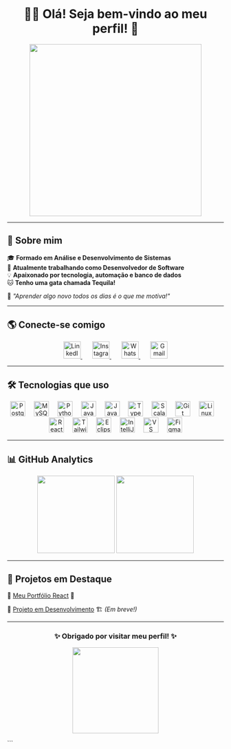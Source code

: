 
<h1 align="center">👋🏼 Olá! Seja bem-vindo ao meu perfil! 🚀</h1>

<p align="center">
  <img src="https://media.giphy.com/media/qgQUggAC3Pfv687qPC/giphy.gif" width="400px"/>
</p>

---

## 🚀 Sobre mim

🎓 **Formado em Análise e Desenvolvimento de Sistemas**<br>
💼 **Atualmente trabalhando como Desenvolvedor de Software**<br>
💡 **Apaixonado por tecnologia, automação e banco de dados**<br>
🐱 **Tenho uma gata chamada Tequila!**<br>

📌 *"Aprender algo novo todos os dias é o que me motiva!"*

---

## 🌎 Conecte-se comigo

<p align="center">
  <a href="https://www.linkedin.com/in/victormelodesenvolvedor/" title="LinkedIn" target="_blank">
    <img src="https://cdn.jsdelivr.net/gh/devicons/devicon/icons/linkedin/linkedin-original.svg" height="40" alt="LinkedIn logo" />
  </a>
  &nbsp;&nbsp;&nbsp;&nbsp;&nbsp;
  <a href="https://www.instagram.com/vettormelo_?igsh=ZTI1Mno4eGw1cG90&utm_source=qr" title="Instagram" target="_blank">
    <img src="https://upload.wikimedia.org/wikipedia/commons/a/a5/Instagram_icon.png" height="40" alt="Instagram logo" />
  </a>
  &nbsp;&nbsp;&nbsp;&nbsp;&nbsp;
  <a href="https://wa.me/5511955984209" title="WhatsApp" target="_blank">
    <img src="https://upload.wikimedia.org/wikipedia/commons/6/6b/WhatsApp.svg" height="40" alt="WhatsApp logo" />
  </a>
  &nbsp;&nbsp;&nbsp;&nbsp;&nbsp;
  <a href="mailto:contatomelo2@gmail.com" title="Gmail">
    <img src="https://cdn.jsdelivr.net/gh/devicons/devicon/icons/google/google-original.svg" height="40" alt="Gmail logo" />
  </a>
</p>



---

## 🛠️ Tecnologias que uso

<div align="center">
    <!-- Bancos de Dados -->
<img src="https://cdn.jsdelivr.net/gh/devicons/devicon/icons/postgresql/postgresql-original.svg" height="35" alt="PostgreSQL logo" />
<img width="12" />
<img src="https://cdn.jsdelivr.net/gh/devicons/devicon/icons/mysql/mysql-original.svg" height="35" alt="MySQL logo" />
<img width="12" />

<!-- Linguagens Backend -->
<img src="https://cdn.jsdelivr.net/gh/devicons/devicon/icons/python/python-original.svg" height="35" alt="Python logo" />
<img width="12" />
<img src="https://cdn.jsdelivr.net/gh/devicons/devicon/icons/java/java-original.svg" height="35" alt="Java logo" />
<img width="12" />
<img src="https://cdn.jsdelivr.net/gh/devicons/devicon/icons/javascript/javascript-original.svg" height="35" alt="JavaScript logo" />
<img width="12" />
<img src="https://cdn.jsdelivr.net/gh/devicons/devicon/icons/typescript/typescript-original.svg" height="35" alt="TypeScript logo" />
<img width="12" />
<img src="https://cdn.jsdelivr.net/gh/devicons/devicon/icons/scala/scala-original.svg" height="35" alt="Scala logo" />
<img width="12" />

<!-- Versionamento e Sistemas Operacionais -->
<img src="https://cdn.jsdelivr.net/gh/devicons/devicon/icons/git/git-original.svg" height="35" alt="Git logo" />
<img width="12" />
<img src="https://cdn.jsdelivr.net/gh/devicons/devicon/icons/linux/linux-original.svg" height="35" alt="Linux logo" />
<img width="12" />

<!-- Frameworks & Bibliotecas (caso FullStack) -->
<img src="https://cdn.jsdelivr.net/gh/devicons/devicon/icons/react/react-original.svg" height="35" alt="React logo" />
<img width="12" />
<img src="https://cdn.jsdelivr.net/gh/devicons/devicon/icons/tailwindcss/tailwindcss-original-wordmark.svg" height="35" alt="TailwindCSS logo" />
<img width="12" />

<!-- IDEs e Ferramentas -->
<img src="https://cdn.jsdelivr.net/gh/devicons/devicon/icons/eclipse/eclipse-original.svg" height="35" alt="Eclipse logo" />
<img width="12" />
<img src="https://cdn.jsdelivr.net/gh/devicons/devicon/icons/intellij/intellij-original.svg" height="35" alt="IntelliJ logo" />
<img width="12" />
<img src="https://cdn.jsdelivr.net/gh/devicons/devicon/icons/vscode/vscode-original.svg" height="35" alt="VS Code logo" />
<img width="12" />

<!-- Prototipagem -->
<img src="https://cdn.jsdelivr.net/gh/devicons/devicon/icons/figma/figma-original.svg" height="35" alt="Figma logo" />

</div>

---

## 📊 GitHub Analytics

<div align="center">
  <img height="180em" src="https://github-readme-stats.vercel.app/api?username=VetorMelo&show_icons=true&theme=shadow_red"/>
  <img height="180em" src="https://github-readme-stats.vercel.app/api/top-langs/?username=VetorMelo&layout=compact&langs_count=7&theme=shadow_red"/>
</div>

---

## 🚀 Projetos em Destaque

🔹 [Meu Portfólio React](https://vetormelo.github.io/portfolio_victor_react/) 💼

🔹 [Projeto em Desenvolvimento](#) 🏗️ *(Em breve!)*

---

<h3 align="center">✨ Obrigado por visitar meu perfil! ✨</h3>
<p align="center">
  <img src="https://media.giphy.com/media/j5QcmXoFWp2Xp3ntfo/giphy.gif" width="200px"/>
</p>
```


